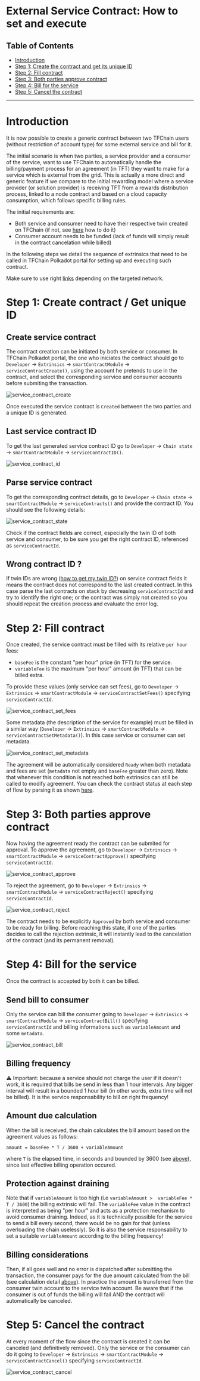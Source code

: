 <h1>External Service Contract: How to set and execute</h1>
<h2>Table of Contents</h2>

- [Introduction](#introduction)
- [Step 1: Create the contract and get its unique ID](#step-1-create-contract--get-unique-id)
- [Step 2: Fill contract](#step-2-fill-contract)
- [Step 3: Both parties approve contract](#step-3-both-parties-approve-contract)
- [Step 4: Bill for the service](#step-4-bill-for-the-service)
- [Step 5: Cancel the contract](#step-5-cancel-the-contract)

***


# Introduction

It is now possible to create a generic contract between two TFChain users (without restriction of account type) for some external service and bill for it.

The initial scenario is when two parties, a service provider and a consumer of the service, want to use TFChain to automatically handle the billing/payment process for an agreement (in TFT) they want to make for a service which is external from the grid.
This is actually a more direct and generic feature if we compare to the initial rewarding model where a service provider (or solution provider) is receiving TFT from a rewards distribution process, linked to a node contract and based on a cloud capacity consumption, which follows specific billing rules.

The initial requirements are:
- Both service and consumer need to have their respective twin created on TFChain (if not, see [here](tfchain.md#create-a-tfchain-twin) how to do it)
- Consumer account needs to be funded (lack of funds will simply result in the contract cancelation while billed)

In the following steps we detail the sequence of extrinsics that need to be called in TFChain Polkadot portal for setting up and executing such contract.
<!-- We also show how to check if everything is going the right way via the TFChain GraphQL interface. -->
Make sure to use right [links](tfchain.md#deployed-instances) depending on the targeted network.


# Step 1: Create contract / Get unique ID

## Create service contract

The contract creation can be initiated by both service or consumer.
In TFChain Polkadot portal, the one who iniciates the contract should go to `Developer` -> `Extrinsics` -> `smartContractModule` -> `serviceContractCreate()`, using the account he pretends to use in the contract, and select the corresponding service and consumer accounts before submiting the transaction.

![service_contract_create](img/service_contract_create.png) 

Once executed the service contract is `Created` between the two parties and a unique ID is generated.

## Last service contract ID

To get the last generated service contract ID go to `Developer` -> `Chain state` -> `smartContractModule` -> `serviceContractID()`.

![service_contract_id](img/service_contract_id.png)

## Parse service contract

To get the corresponding contract details, go to `Developer` -> `Chain state` -> `smartContractModule` -> `serviceContracts()` and provide the contract ID.
You should see the following details:

![service_contract_state](img/service_contract_state.png)

Check if the contract fields are correct, especially the twin ID of both service and consumer, to be sure you get the right contract ID, referenced as `serviceContractId`.

## Wrong contract ID ?

If twin IDs are wrong ([how to get my twin ID?](tfchain.md#get-your-twin-id)) on service contract fields it means the contract does not correspond to the last created contract.
In this case parse the last contracts on stack by decreasing `serviceContractId` and try to identify the right one; or the contract was simply not created so you should repeat the creation process and evaluate the error log.


# Step 2: Fill contract

Once created, the service contract must be filled with its relative `per hour` fees:
- `baseFee` is the constant "per hour" price (in TFT) for the service.
- `variableFee` is the maximum "per hour" amount (in TFT) that can be billed extra.

To provide these values (only service can set fees), go to `Developer` -> `Extrinsics` -> `smartContractModule` -> `serviceContractSetFees()` specifying `serviceContractId`.

![service_contract_set_fees](img/service_contract_set_fees.png)

Some metadata (the description of the service for example) must be filled in a similar way (`Developer` -> `Extrinsics` -> `smartContractModule` -> `serviceContractSetMetadata()`).
In this case service or consumer can set metadata.

![service_contract_set_metadata](img/service_contract_set_metadata.png)

The agreement will be automatically considered `Ready` when both metadata and fees are set (`metadata` not empty and `baseFee` greater than zero).
Note that whenever this condition is not reached both extrinsics can still be called to modify agreement.
You can check the contract status at each step of flow by parsing it as shown [here](#parse-service-contract).


# Step 3: Both parties approve contract

Now having the agreement ready the contract can be submited for approval.
To approve the agreement, go to `Developer` -> `Extrinsics` -> `smartContractModule` -> `serviceContractApprove()` specifying `serviceContractId`.

![service_contract_approve](img/service_contract_approve.png)

To reject the agreement, go to `Developer` -> `Extrinsics` -> `smartContractModule` -> `serviceContractReject()` specifying `serviceContractId`.

![service_contract_reject](img/service_contract_reject.png)

The contract needs to be explicitly `Approved` by both service and consumer to be ready for billing.
Before reaching this state, if one of the parties decides to call the rejection extrinsic, it will instantly lead to the cancelation of the contract (and its permanent removal).


# Step 4: Bill for the service

Once the contract is accepted by both it can be billed.

## Send bill to consumer 

Only the service can bill the consumer going to `Developer` -> `Extrinsics` -> `smartContractModule` -> `serviceContractBill()` specifying `serviceContractId` and billing informations such as `variableAmount` and some `metadata`.

![service_contract_bill](img/service_contract_bill.png)

## Billing frequency 

⚠️ Important: because a service should not charge the user if it doesn't work, it is required that bills be send in less than 1 hour intervals.
Any bigger interval will result in a bounded 1 hour bill (in other words, extra time will not be billed).
It is the service responsability to bill on right frequency!

## Amount due calculation 

When the bill is received, the chain calculates the bill amount based on the agreement values as follows: 

~~~
amount = baseFee * T / 3600 + variableAmount 
~~~

where `T` is the elapsed time, in seconds and bounded by 3600 (see [above](#billing-frequency)), since last effective billing operation occured.

## Protection against draining

Note that if `variableAmount` is too high (i.e `variableAmount >  variableFee * T / 3600`) the billing extrinsic will fail.
The `variableFee` value in the contract is interpreted as being "per hour" and acts as a protection mechanism to avoid consumer draining.
Indeed, as it is technically possible for the service to send a bill every second, there would be no gain for that (unless overloading the chain uselessly).
So it is also the service responsability to set a suitable `variableAmount` according to the billing frequency!

## Billing considerations

Then, if all goes well and no error is dispatched after submitting the transaction, the consumer pays for the due amount calculated from the bill (see calculation detail [above](#amount-due-calculation)).
In practice the amount is transferred from the consumer twin account to the service twin account.
Be aware that if the consumer is out of funds the billing will fail AND the contract will automatically be canceled.


# Step 5: Cancel the contract

At every moment of the flow since the contract is created it can be canceled (and definitively removed).
Only the service or the consumer can do it going to `Developer` -> `Extrinsics` -> `smartContractModule` -> `serviceContractCancel()` specifying `serviceContractId`.

![service_contract_cancel](img/service_contract_cancel.png)
